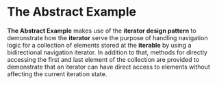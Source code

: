 # The Abstract Example

**The Abstract Example** makes use of the **iterator design pattern** to demonstrate how the **iterator** serve the
purpose of handling navigation logic for a collection of elements stored at the **iterable** by using a bidirectional
navigation iterator. In addition to that, methods for directly accessing the first and last element of the collection
are provided to demonstrate that an iterator can have direct access to elements without affecting the current iteration
state.